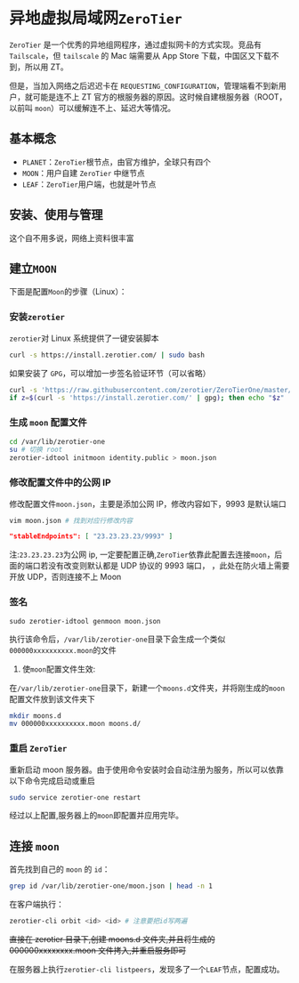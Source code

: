 # 异地虚拟局域网`ZeroTier`

`ZeroTier` 是一个优秀的异地组网程序，通过虚拟网卡的方式实现。竞品有 `Tailscale`，但 `tailscale` 的 Mac 端需要从 App Store 下载，中国区又下载不到，所以用 ZT。

但是，当加入网络之后迟迟卡在 `REQUESTING_CONFIGURATION`，管理端看不到新用户，就可能是连不上 ZT 官方的根服务器的原因。这时候自建根服务器（ROOT，以前叫 `moon`）可以缓解连不上、延迟大等情况。

## 基本概念

- `PLANET`：`ZeroTier`根节点，由官方维护，全球只有四个
- `MOON`：用户自建 `ZeroTier` 中继节点
- `LEAF`：`ZeroTier`用户端，也就是叶节点

## 安装、使用与管理

这个自不用多说，网络上资料很丰富

## 建立`MOON`

下面是配置`Moon`的步骤（Linux）：

### 安装`zerotier`

`zerotier`对 Linux 系统提供了一键安装脚本

```bash
curl -s https://install.zerotier.com/ | sudo bash
```

如果安装了 `GPG`，可以增加一步签名验证环节（可以省略）

```bash
curl -s 'https://raw.githubusercontent.com/zerotier/ZeroTierOne/master/doc/contact%40zerotier.com.gpg' | gpg --import && \
if z=$(curl -s 'https://install.zerotier.com/' | gpg); then echo "$z" | sudo bash; fi
```

### 生成 `moon` 配置文件

```bash
cd /var/lib/zerotier-one
su # 切换 root
zerotier-idtool initmoon identity.public > moon.json
```

### 修改配置文件中的公网 IP

修改配置文件`moon.json`，主要是添加公网 IP，修改内容如下，9993 是默认端口

```bash
vim moon.json # 找到对应行修改内容
```

```json
"stableEndpoints": [ "23.23.23.23/9993" ]
```

注:`23.23.23.23`为公网 ip, 一定要配置正确,`ZeroTier`依靠此配置去连接`moon`，后面的端口若没有改变则默认都是 UDP 协议的 9993 端口， ，此处在防火墙上需要开放 UDP，否则连接不上 Moon

### 签名

```shell
sudo zerotier-idtool genmoon moon.json
```

执行该命令后，`/var/lib/zerotier-one`目录下会生成一个类似`000000xxxxxxxxxx.moon`的文件

1. 使`moon`配置文件生效:

在`/var/lib/zerotier-one`目录下，新建一个`moons.d`文件夹，并将刚生成的`moon`配置文件放到该文件夹下

```bash
mkdir moons.d
mv 000000xxxxxxxxxx.moon moons.d/
```

### 重启 `ZeroTier`

重新启动 moon 服务器。由于使用命令安装时会自动注册为服务，所以可以依靠以下命令完成启动或重启

```bash
sudo service zerotier-one restart
```

经过以上配置,服务器上的`moon`即配置并应用完毕。

## 连接 `moon`

首先找到自己的 `moon` 的 `id`：

```bash
grep id /var/lib/zerotier-one/moon.json | head -n 1
```

在客户端执行：

```bash
zerotier-cli orbit <id> <id> # 注意要把id写两遍
```

~~直接在 zerotier 目录下,创建 moons.d 文件夹,并且将生成的 000000xxxxxxxx.moon 文件拷入,并重启服务即可~~

在服务器上执行`zerotier-cli listpeers`，发现多了一个`LEAF`节点，配置成功。
